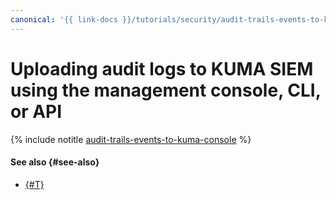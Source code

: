 ```yaml
---
canonical: '{{ link-docs }}/tutorials/security/audit-trails-events-to-kuma'
---
```


# Uploading audit logs to KUMA SIEM using the management console, CLI, or API

{% include notitle [audit-trails-events-to-kuma-console](../../../../_tutorials/security/audit-trails-events-to-kuma-console.md) %}

#### See also {#see-also}

* [{#T}](terraform.md)


